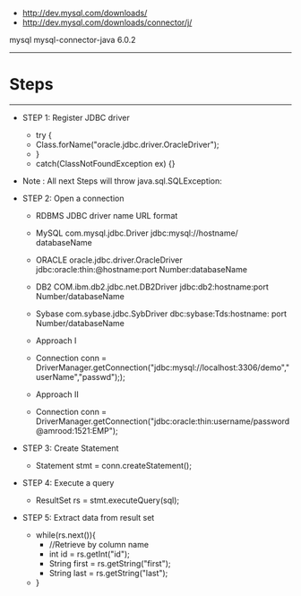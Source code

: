 
* http://dev.mysql.com/downloads/
* http://dev.mysql.com/downloads/connector/j/


 <dependency>
	<groupId>mysql</groupId>
	<artifactId>mysql-connector-java</artifactId>
	<version>6.0.2</version>
 </dependency>

----------------
#	Steps
----------------
* STEP 1: Register JDBC driver
	- try {
	-	Class.forName("oracle.jdbc.driver.OracleDriver");
	- }
	- catch(ClassNotFoundException ex) {}
	
* Note : 	All next Steps will throw java.sql.SQLException:
* STEP 2: Open a connection
	- RDBMS		JDBC driver name					URL format
	- MySQL		com.mysql.jdbc.Driver				jdbc:mysql://hostname/ databaseName
	- ORACLE		oracle.jdbc.driver.OracleDriver		jdbc:oracle:thin:@hostname:port Number:databaseName
	- DB2			COM.ibm.db2.jdbc.net.DB2Driver		jdbc:db2:hostname:port Number/databaseName
	- Sybase		com.sybase.jdbc.SybDriver			dbc:sybase:Tds:hostname: port Number/databaseName

	- Approach I
	- 	Connection conn = DriverManager.getConnection("jdbc:mysql://localhost:3306/demo","userName","passwd"););
	- Approach II
	- 	Connection conn = DriverManager.getConnection("jdbc:oracle:thin:username/password@amrood:1521:EMP");
* STEP 3: Create Statement
	- Statement stmt = conn.createStatement();
* STEP 4: Execute a query
	- ResultSet rs = stmt.executeQuery(sql);
* STEP 5: Extract data from result set	
	- while(rs.next()){
        - 	//Retrieve by column name
        - 	int id  = rs.getInt("id");
        - 	String first = rs.getString("first");
        - 	String last = rs.getString("last");
	- }
	  
